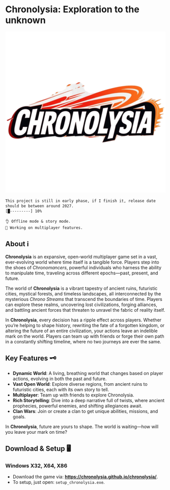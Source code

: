 # Chronolysia: Exploration to the unknown
![Logo Image](./img/chronolysia.png)
```
This project is still in early phase, if I finish it, release date should be between around 2027.
[█---------] 10%

👌 Offline mode & story mode.
🔭 Working on multiplayer features.

```

## About ℹ 

**Chronolysia** is an expansive, open-world multiplayer game set in a vast, ever-evolving world where time itself is a tangible force. Players step into the shoes of *Chronomancers*, powerful individuals who harness the ability to manipulate time, traveling across different epochs—past, present, and future. 

The world of **Chronolysia** is a vibrant tapestry of ancient ruins, futuristic cities, mystical forests, and timeless landscapes, all interconnected by the mysterious *Chrono Streams* that transcend the boundaries of time. Players can explore these realms, uncovering lost civilizations, forging alliances, and battling ancient forces that threaten to unravel the fabric of reality itself.

In **Chronolysia**, every decision has a ripple effect across players. Whether you’re helping to shape history, rewriting the fate of a forgotten kingdom, or altering the future of an entire civilization, your actions leave an indelible mark on the world. Players can team up with friends or forge their own path in a constantly shifting timeline, where no two journeys are ever the same.

## Key Features 🗝 

- **Dynamic World**: A living, breathing world that changes based on player actions, evolving in both the past and future.
- **Vast Open World**: Explore diverse regions, from ancient ruins to futuristic cities, each with its own story to tell.
- **Multiplayer**: Team up with friends to explore Chronolysia.
- **Rich Storytelling**: Dive into a deep narrative full of twists, where ancient prophecies, powerful enemies, and shifting allegiances await.
- **Clan Wars**: Join or create a clan to get unique abilities, missions, and goals.

In **Chronolysia**, future are yours to shape. The world is waiting—how will you leave your mark on time?

## Download & Setup 🖥 
### Windows X32, X64, X86
- Download the game via: **https://chronolysia.github.io/chronolysia/**.
- To setup, just open: `setup_chronolysia.exe`.
